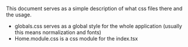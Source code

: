 This document serves as a simple description of what css files there and the usage.

- globals.css serves as a global style for the whole application (usually this means normalization and fonts)
- Home.module.css is a css module for the index.tsx
